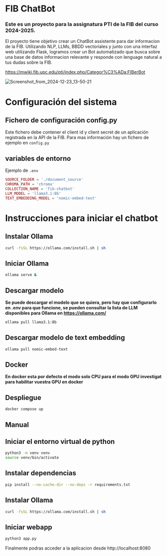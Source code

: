 # FIB ChatBot
### Este es un proyecto para la assignatura PTI de la FIB del curso 2024-2025.
El proyecto tiene objetivo crear un ChatBot assistente para dar informacion de la FIB.
Utilizando NLP, LLMs, BBDD vectoriales y junto con una interfaz web utilizando Flask, logramos crear un Bot automatizado que busca sobre una base de datos informacion relevante y responde con lenguage natural a tus dudas sobre la FIB.



https://mwiki.fib.upc.edu/pti/index.php/Categor%C3%ADa:FIBerBot

![Screenshot_from_2024-12-23_13-50-21](https://github.com/user-attachments/assets/83f5ba63-478a-428c-a1af-68f5efa8f22b)

# Configuración del sistema

## Fichero de configuración config.py
Este fichero debe contener el client id y client secret de un aplicación registrada en la API de la FIB. Para mas información hay un fichero de ejemplo en `config.py`


## variables de entorno
Ejemplo de `.env`
``` lua
SOURCE_FOLDER = './document_source'
CHROMA_PATH = 'chroma'
COLLECTION_NAME = 'fib-chatbot'
LLM_MODEL = 'llama3.1:8b'
TEXT_EMBEDDING_MODEL = 'nomic-embed-text'
```

# Instrucciones para iniciar el chatbot

## Instalar Ollama
```bash
curl -fsSL https://ollama.com/install.sh | sh
```

## Iniciar Ollama
```bash
ollama serve &
```

## Descargar modelo
**Se puede descargar el modelo que se quiera, pero hay que configurarlo en .env para que funcione, se pueden consultar la lista de LLM disponibles para Ollama en https://ollama.com/**
```bash
ollama pull llama3.1:8b
```


## Descargar modelo de text embedding
```bash
ollama pull nomic-embed-text
```

## Docker
**En docker esta por defecto el modo solo CPU para el modo GPU investigat para habilitar vuestra GPU en docker**

## Despliegue
```bash
docker compose up
```

## Manual

## Iniciar el entorno virtual de python

```bash
python3 -m venv venv
source venv/bin/activate
```

## Instalar dependencias

```bash
pip install --no-cache-dir --no-deps -r requirements.txt
```

## Instalar Ollama
```bash
curl -fsSL https://ollama.com/install.sh | sh
```

## Iniciar webapp
```bash
python3 app.py
```

Finalmente podras acceder a la aplicacion desde http://localhost:8080
